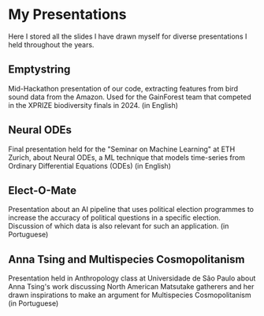 # My Presentations

Here I stored all the slides I have drawn myself for diverse presentations I held throughout the years.

## Emptystring

Mid-Hackathon presentation of our code, extracting features from bird sound data from the Amazon. Used for the GainForest team that competed in the XPRIZE biodiversity finals in 2024. 
(in English)

## Neural ODEs

Final presentation held for the "Seminar on Machine Learning" at ETH Zurich, about Neural ODEs, a ML technique that models time-series from Ordinary Differential Equations (ODEs)
(in English)

## Elect-O-Mate

Presentation about an AI pipeline that uses political election programmes to increase the accuracy of political questions in a specific election.
Discussion of which data is also relevant for such an application. (in Portuguese)

## Anna Tsing and Multispecies Cosmopolitanism

Presentation held in Anthropology class at Universidade de São Paulo about Anna Tsing's work discussing North American Matsutake gatherers and her drawn inspirations to make an argument for Multispecies Cosmopolitanism (in Portuguese)
